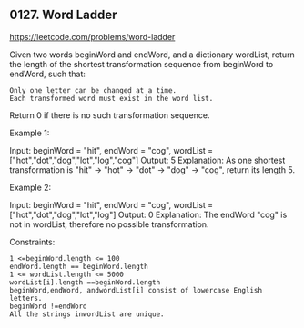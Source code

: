 ## 0127. Word Ladder

https://leetcode.com/problems/word-ladder

Given two words beginWord and endWord, and a dictionary wordList, return the length of the shortest transformation sequence from beginWord to endWord, such that:

    Only one letter can be changed at a time.
    Each transformed word must exist in the word list.

Return 0 if there is no such transformation sequence.

Example 1:

Input: beginWord = "hit", endWord = "cog", wordList = ["hot","dot","dog","lot","log","cog"]
Output: 5
Explanation: As one shortest transformation is "hit" -> "hot" -> "dot" -> "dog" -> "cog", return its length 5.

Example 2:

Input: beginWord = "hit", endWord = "cog", wordList = ["hot","dot","dog","lot","log"]
Output: 0
Explanation: The endWord "cog" is not in wordList, therefore no possible transformation.

Constraints:

    1 <=beginWord.length <= 100
    endWord.length == beginWord.length
    1 <= wordList.length <= 5000
    wordList[i].length ==beginWord.length
    beginWord,endWord, andwordList[i] consist of lowercase English letters.
    beginWord !=endWord
    All the strings inwordList are unique.
